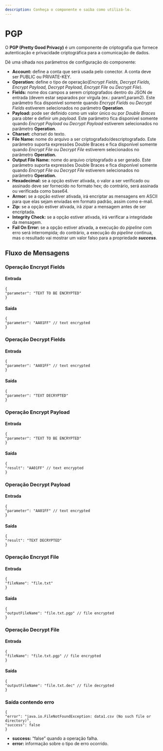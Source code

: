 ```yaml
---
description: Conheça o componente e saiba como utilizá-lo.
---
```


# PGP

O **PGP (Pretty Good Privacy)** é um componente de criptografia que fornece autenticação e privacidade criptográfica para a comunicação de dados.

Dê uma olhada nos parâmetros de configuração do componente:

* **Account:** define a conta que será usada pelo conector. A conta deve ser PUBLIC ou PRIVATE-KEY.
* **Operation:** define o tipo de operação(_Encrypt Fields, Decrypt Fields, Encrypt Payload, Decrypt Payload, Encrypt File_ ou _Decrypt File_).
* **Fields:** nome dos campos a serem criptografados dentro do JSON de entrada (devem estar separados por vírgula (ex.: param1,param2). Este parâmetro fica disponível somente quando _Encrypt Fields_ ou _Decrypt Fields_ estiverem selecionados no parâmetro **Operation**.
* **Payload:** pode ser definido como um valor único ou por _Double Braces_ para obter e definir um _payload_. Este parâmetro fica disponível somente quando _Encrypt Payload_ ou _Decrypt Payload_ estiverem selecionados no parâmetro **Operation**.
* **Charset:** _charset_ do texto.
* **File Name:** nome do arquivo a ser criptografado/descriptografado. Este parâmetro suporta expressões Double Braces e fica disponível somente quando _Encrypt File_ ou _Decrypt File_ estiverem selecionados no parâmetro **Operation.**
* **Output File Name:** nome do arquivo criptografado a ser gerado. Este parâmetro suporta expressões Double Braces e fica disponível somente quando _Encrypt File_ ou _Decrypt File_ estiverem selecionados no parâmetro **Operation.**
* **Hexadecimal:** se a opção estiver ativada, o valor a ser verificado ou assinado deve ser fornecido no formato hex; do contrário, será assinada ou verificada como base64.
* **Armor:** se a opção estiver ativada, irá encriptar as mensagens em ASCII para que elas sejam enviadas em formato padrão, assim como e-mail.
* **Zip:** se a opção estiver ativada, irá zipar a mensagem antes de ser encriptada.
* **Integrity Check:** se a opção estiver ativada, irá verificar a integridade da mensagem.
* **Fail On Error:** se a opção estiver ativada, a execução do _pipeline_ com erro será interrompida; do contrário, a execução do _pipeline_ continua, mas o resultado vai mostrar um valor falso para a propriedade _**success**_.

## Fluxo de Mensagens <a href="#fluxo-de-mensagens" id="fluxo-de-mensagens"></a>

### Operação Encrypt Fields <a href="#operao-encrypt-fields" id="operao-encrypt-fields"></a>

#### **Entrada**

```
{
"parameter": "TEXT TO BE ENCRYPTED"
}
```

#### **Saída**

```
{
"parameter": "AA01FF" // text encrypted
}
```

### Operação Decrypt Fields <a href="#operao-decrypt-fields" id="operao-decrypt-fields"></a>

#### **Entrada**

```
{
"parameter": "AA01FF" // text encrypted
}
```

#### **Saída**

```
{
"parameter": "TEXT DECRYPTED"
}
```

### **Operação Encrypt Payload** <a href="#operao-encrypt-payload" id="operao-encrypt-payload"></a>

#### **Entrada**

```
{
"parameter": "TEXT TO BE ENCRYPTED"
}
```

#### **Saída**

```
{
"result": "AA01FF" // text encrypted
}
```

### Operação Decrypt Payload <a href="#operao-decrypt-payload" id="operao-decrypt-payload"></a>

#### **Entrada**

```
{
"parameter": "AA01FF" // text encrypted
}
```

#### **Saída**

```
{
"result": "TEXT DECRYPTED"
}
```

### **Operação Encrypt File** <a href="#operao-encrypt-file" id="operao-encrypt-file"></a>

#### **Entrada**

```
{
"fileName": "file.txt"
}
```

#### **Saída**

```
{
"outputFileName": "file.txt.pgp" // file encrypted
}
```

### Operação Decrypt File <a href="#operao-decrypt-file" id="operao-decrypt-file"></a>

#### **Entrada**

```
{
"fileName": "file.txt.pgp" // file encrypted
}
```

#### **Saída**

```
{
"outputFileName": "file.txt.dec" // file decrypted
}
```

### **Saída contendo erro** <a href="#sada-contendo-erro" id="sada-contendo-erro"></a>

```
{
"error": "java.io.FileNotFoundException: data1.csv (No such file or directory)",
"success": false
}
```

* **success:** “false” quando a operação falha.
* **error:** informação sobre o tipo de erro ocorrido.
